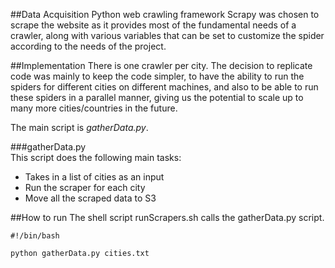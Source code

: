 ##Data Acquisition
Python web crawling framework Scrapy was chosen to scrape the website as it provides most of the fundamental needs of a crawler, along with various variables that can be set to customize the spider according to the needs of the project.    

##Implementation
There is one crawler per city. The decision to replicate code was mainly to keep the code simpler, to have the ability to run the spiders for different cities on different machines, and also to be able to run these spiders in a parallel manner, giving us the potential to scale up to many more cities/countries in the future.   
    
The main script is _gatherData.py_.

###gatherData.py   
This script does the following main tasks:
* Takes in a list of cities as an input
* Run the scraper for each city
* Move all the scraped data to S3

##How to run
The shell script runScrapers.sh calls the gatherData.py script.  
```
#!/bin/bash

python gatherData.py cities.txt
```
    





